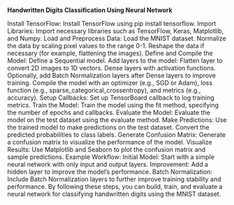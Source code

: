 **Handwritten Digits Classification Using Neural Network**

Install TensorFlow:
Install TensorFlow using pip install tensorflow.
Import Libraries:
Import necessary libraries such as TensorFlow, Keras, Matplotlib, and Numpy.
Load and Preprocess Data:
Load the MNIST dataset.
Normalize the data by scaling pixel values to the range 0-1.
Reshape the data if necessary (for example, flattening the images).
Define and Compile the Model:
Define a Sequential model.
Add layers to the model:
Flatten layer to convert 2D images to 1D vectors.
Dense layers with activation functions.
Optionally, add Batch Normalization layers after Dense layers to improve training.
Compile the model with an optimizer (e.g., SGD or Adam), loss function (e.g., sparse_categorical_crossentropy), and metrics (e.g., accuracy).
Setup Callbacks:
Set up TensorBoard callback to log training metrics.
Train the Model:
Train the model using the fit method, specifying the number of epochs and callbacks.
Evaluate the Model:
Evaluate the model on the test dataset using the evaluate method.
Make Predictions:
Use the trained model to make predictions on the test dataset.
Convert the predicted probabilities to class labels.
Generate Confusion Matrix:
Generate a confusion matrix to visualize the performance of the model.
Visualize Results:
Use Matplotlib and Seaborn to plot the confusion matrix and sample predictions.
Example Workflow:
Initial Model: Start with a simple neural network with only input and output layers.
Improvement: Add a hidden layer to improve the model’s performance.
Batch Normalization: Include Batch Normalization layers to further improve training stability and performance.
By following these steps, you can build, train, and evaluate a neural network for classifying handwritten digits using the MNIST dataset.
